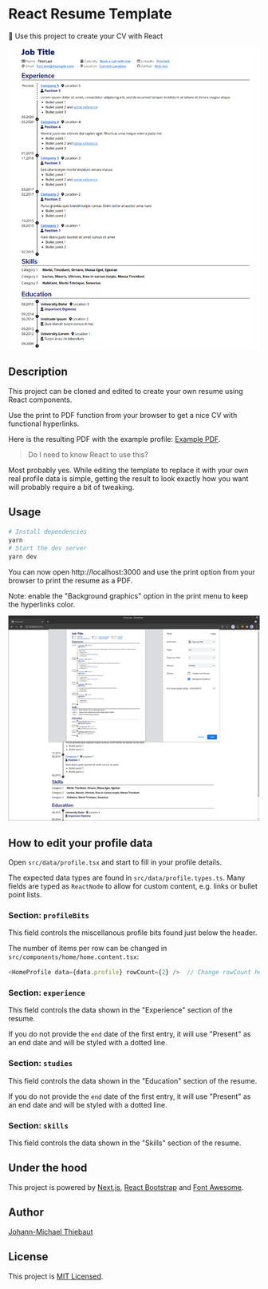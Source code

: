 # React Resume Template

📄️ Use this project to create your CV with React

![React Resume Template](./docs/resume.png)


## Description

This project can be cloned and edited to create your own resume using React
components.

Use the print to PDF function from your browser to get a nice CV with
functional hyperlinks.

Here is the resulting PDF with the example profile:
[Example PDF](https://github.com/leafty/react-resume-template/blob/main/docs/example.pdf).

> Do I need to know React to use this?

Most probably yes. While editing the template to replace it with your own real
profile data is simple, getting the result to look exactly how you want will
probably require a bit of tweaking.


## Usage

```bash
# Install dependencies
yarn
# Start the dev server
yarn dev
```

You can now open http://localhost:3000 and use the print option from your
browser to print the resume as a PDF.

Note: enable the "Background graphics" option in the print menu to keep the
hyperlinks color.

![React Resume Template](./docs/print-menu.png)

## How to edit your profile data

Open `src/data/profile.tsx` and start to fill in your profile details.

The expected data types are found in `src/data/profile.types.ts`. Many fields
are typed as `ReactNode` to allow for custom content, e.g. links or bullet
point lists. 

### Section: `profileBits`

This field controls the miscellanous profile bits found just below the header.

The number of items per row can be changed in
`src/components/home/home.content.tsx`:

```typescript
<HomeProfile data={data.profile} rowCount={2} />  // Change rowCount here
```

### Section: `experience`

This field controls the data shown in the "Experience" section of the resume.

If you do not provide the `end` date of the first entry, it will use "Present"
as an end date and will be styled with a dotted line.

### Section: `studies`

This field controls the data shown in the "Education" section of the resume.

If you do not provide the `end` date of the first entry, it will use "Present"
as an end date and will be styled with a dotted line.

### Section: `skills`

This field controls the data shown in the "Skills" section of the resume.


## Under the hood

This project is powered by [Next.js](https://nextjs.org),
[React Bootstrap](https://react-bootstrap.github.io)
and [Font Awesome](https://fontawesome.com).


## Author

[Johann-Michael Thiebaut](https://github.com/leafty)


## License

This project is
[MIT Licensed](https://github.com/leafty/react-resume-template/blob/main/LICENSE).
